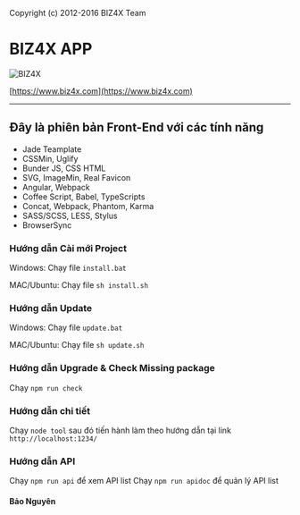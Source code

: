 Copyright (c) 2012-2016 BIZ4X Team

# BIZ4X APP

![BIZ4X](src/resources/img/biz4x.svg "BIZ4X")

[https://www.biz4x.com](https://www.biz4x.com)

---

## Đây là phiên bản Front-End với các tính năng

* Jade Teamplate
* CSSMin, Uglify
* Bunder JS, CSS HTML
* SVG, ImageMin, Real Favicon
* Angular, Webpack
* Coffee Script, Babel, TypeScripts
* Concat, Webpack, Phantom, Karma
* SASS/SCSS, LESS, Stylus
* BrowserSync

### Hướng dẫn Cài mới Project 

Windows: Chạy file `install.bat`

MAC/Ubuntu: Chạy file `sh install.sh` 

### Hướng dẫn Update

Windows: Chạy file `update.bat`

MAC/Ubuntu: Chạy file `sh update.sh` 

### Hướng dẫn Upgrade & Check Missing package

Chạy `npm run check`

### Hướng dẫn chi tiết

Chạy `node tool` sau đó tiến hành làm theo hướng dẫn tại link `http://localhost:1234/`

### Hướng dẫn API

Chạy `npm run api` để xem API list
Chạy `npm run apidoc` để quản lý API list

#### Bảo Nguyên

